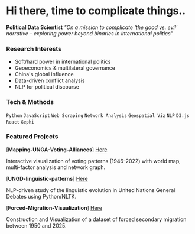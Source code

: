# Hi there, time to complicate things..


> 
**Political Data Scientist** *"On a mission to complicate 'the good vs. evil' narrative – exploring power beyond binaries in international politics"*


### Research Interests  
- Soft/hard power in international politics  
- Geoeconomics & multilateral governance  
- China's global influence  
- Data-driven conflict analysis  
- NLP for political discourse  

### Tech & Methods  
`Python` `JavaScript` `Web Scraping` `Network Analysis` `Geospatial Viz` `NLP` `D3.js` `React` `Gephi`  


### Featured Projects  
[**Mapping-UNGA-Voting-Alliances**] [Here](https://github.com/Pigeon-Effect/Mapping-UNGA-Voting-Alliances)

Interactive visualization of voting patterns (1946-2022) with world map, multi-factor analysis and network graph. 

[**UNGD-linguistic-patterns**] [Here](https://github.com/Pigeon-Effect/UNGD-linguistic-patterns)

NLP-driven study of the linguistic evolution in United Nations General Debates using Python/NLTK.

[**Forced-Migration-Visualization**] [Here](https://github.com/Pigeon-Effect/Forced-Migration-Visualization)

Construction and Visualization of a dataset of forced secondary migration between 1950 and 2025.



